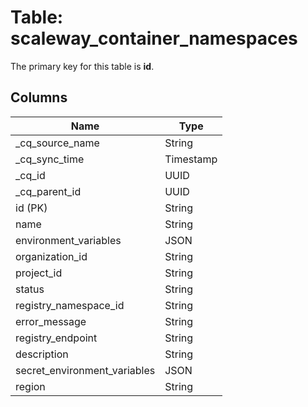 # Table: scaleway_container_namespaces

The primary key for this table is **id**.

## Columns

| Name          | Type          |
| ------------- | ------------- |
|_cq_source_name|String|
|_cq_sync_time|Timestamp|
|_cq_id|UUID|
|_cq_parent_id|UUID|
|id (PK)|String|
|name|String|
|environment_variables|JSON|
|organization_id|String|
|project_id|String|
|status|String|
|registry_namespace_id|String|
|error_message|String|
|registry_endpoint|String|
|description|String|
|secret_environment_variables|JSON|
|region|String|